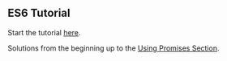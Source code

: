 ## ES6 Tutorial

Start the tutorial [here](http://ccoenraets.github.io/es6-tutorial).

Solutions from the beginning up to the [Using Promises Section](http://ccoenraets.github.io/es6-tutorial/promises/).